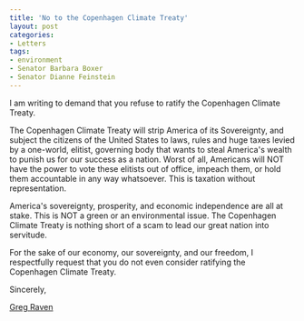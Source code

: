 ```yaml
---
title: 'No to the Copenhagen Climate Treaty'
layout: post
categories:
- Letters
tags:
- environment
- Senator Barbara Boxer
- Senator Dianne Feinstein
---
```


I am writing to demand that you refuse to ratify the Copenhagen Climate Treaty.  
  
The Copenhagen Climate Treaty will strip America of its Sovereignty, and subject the citizens of the United States to laws, rules and huge taxes levied by a one-world, elitist, governing body that wants to steal America's wealth to punish us for our success as a nation. Worst of all, Americans will NOT have the power to vote these elitists out of office, impeach them, or hold them accountable in any way whatsoever. This is taxation without representation.

America's sovereignty, prosperity, and economic independence are all at stake. This is NOT a green or an environmental issue. The Copenhagen Climate Treaty is nothing short of a scam to lead our great nation into servitude.

For the sake of our economy, our sovereignty, and our freedom, I respectfully request that you do not even consider ratifying the Copenhagen Climate Treaty.

Sincerely,

[Greg Raven](https://www.gregraven.org/)